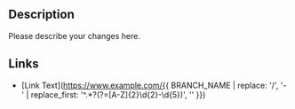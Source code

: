 ## Description

Please describe your changes here.

## Links

- [Link Text](https://www.example.com/{{ BRANCH_NAME | replace: '/', '-' | replace_first: '^.*?(?=[A-Z]{2}\d{2}-\d{5})', '' }})
